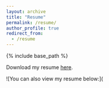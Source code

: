 ```yaml
---
layout: archive
title: "Resume"
permalink: /resume/
author_profile: true
redirect_from:
  - /resume
---
```


{% include base_path %}

Download my resume [here](https://drive.google.com/file/d/1FuiuZ403R6ENv9DCHxEviwCnKFb7SqY9/view?usp=drive_link).

![You can also view my resume below:](
